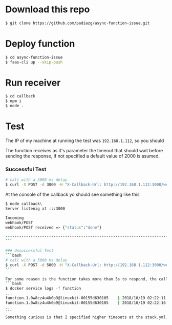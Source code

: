 # Download this repo
```bash
$ git clone https://github.com/padiazg/async-function-issue.git
```
# Deploy function
```bash
$ cd async-function-issue
$ faas-cli up --skip-push
```
# Run receiver
```bash
$ cd callback
$ npm i
$ node .
```
# Test
The IP of my machine at running the test was `192.168.1.112`, so you should

The function receives as it's parameter the timeout that should wait before sending the response, if not specified a default value of 2000 is asumed.

### Successful Test
```bash
# call with a 3000 ms delay
$ curl -X POST -d 3000 -H "X-Callback-Url: http://192.168.1.112:3000/webhook" http://192.168.1.112:8080/async-function/function
```
At the console of the callback yo should see something like this
````bash
$ node callback\
Server listenig at :::3000

Incoming
webhook/POST
webhook/POST received => {"status":"done"}

--------------------------------------------------------------------------
```

### Unsuccessful Test
```bash
# call with a 5000 ms delay
$ curl -X POST -d 5000 -H "X-Callback-Url: http://192.168.1.112:3000/webhook" http://192.168.1.112:8080/async-function/function
```

For some reason is the function takes more than 5s to respond, the callback is not called, even if the log from the function shows that it finished an wrote to the output.
```bash
$ docker service logs -f function
...
function.1.0w8cz4u4k0o9@linuxkit-00155d630105    | 2018/10/19 02:22:11 Forking fprocess.
function.1.0w8cz4u4k0o9@linuxkit-00155d630105    | 2018/10/19 02:22:16 Wrote 18 Bytes - Duration: 5.191428 seconds
...
```
Something curious is that I specified higher timeouts at the stack.yml, but the result is the same.  
